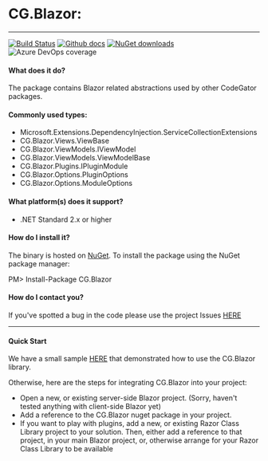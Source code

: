 # CG.Blazor: 

---
[![Build Status](https://dev.azure.com/codegator/CG.Blazor/_apis/build/status/CodeGator.CG.Blazor?branchName=master)](https://dev.azure.com/codegator/CG.Blazor/_build/latest?definitionId=4&branchName=master)
[![Github docs](https://img.shields.io/static/v1?label=Documentation&message=online&color=blue)](https://codegator.github.io/CG.Blazor/index.html)
[![NuGet downloads](https://img.shields.io/nuget/dt/CG.Blazor.svg?style=flat)](https://nuget.org/packages/CG.Blazor)
![Azure DevOps coverage](https://img.shields.io/azure-devops/coverage/codegator/CG.Blazor/4)

#### What does it do?
The package contains Blazor related abstractions used by other CodeGator packages.

#### Commonly used types:
* Microsoft.Extensions.DependencyInjection.ServiceCollectionExtensions
* CG.Blazor.Views.ViewBase
* CG.Blazor.ViewModels.IViewModel
* CG.Blazor.ViewModels.ViewModelBase
* CG.Blazor.Plugins.IPluginModule
* CG.Blazor.Options.PluginOptions
* CG.Blazor.Options.ModuleOptions

#### What platform(s) does it support?
* .NET Standard 2.x or higher

#### How do I install it?
The binary is hosted on [NuGet](https://www.nuget.org/packages/CG.Blazor). To install the package using the NuGet package manager:

PM> Install-Package CG.Blazor

#### How do I contact you?
If you've spotted a bug in the code please use the project Issues [HERE](https://github.com/CodeGator/CG.Blazor/issues)

---

#### Quick Start
We have a small sample [HERE](https://github.com/CodeGator/CG.Blazor/samples/QuickStart) that demonstrated how to use the CG.Blazor library.

Otherwise, here are the steps for integrating CG.Blazor into your project:

- Open a new, or existing server-side Blazor project. (Sorry, haven't tested anything with client-side Blazor yet)
- Add a reference to the CG.Blazor nuget package in your project.
- If you want to play with plugins, add a new, or existing Razor Class Library project to your solution. Then, either add a reference to that project, in your main Blazor project, or, otherwise arrange for your Razor Class Library to be available 




